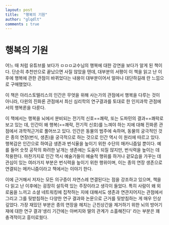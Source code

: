 ```yaml
---
layout: post
title:  "행복의 기원"
author: "glqdlt"
comments : true
---
```


# 행복의 기원

어느 때 처럼 유튜브를 보다가 ㅁㅁㅁ교수님의 행복에 대한 강연을 보다가 알게 된 책이다. 단순히 추천만으로 끝났으면 사질 않았을 텐데, 대부분의 서평이 이 책을 읽고 난 이후에 행복에 관한 관점이 바뀌었다는 내용이 대부분이어서 얼마나 대단하길래 란 느낌으로 구매했었다.

이 책은 아리스토텔리스의 인간은 무엇을 위해 사는가의 관점에서 행복을 다루는 것이 아니라, 다윈의 진화론 관점에서 최신 심리학의 연구결과를 토대로 한 인지과학 관점에서의 행복론을 다룬다.

이 책에서는 행복을 뇌에서 분비되는 전기적 신호==쾌락, 또는 도파민의 결과==쾌락로 보고 있는 데, 인간이 왜 행복(==쾌락, 전기적 신호)를 느껴야 하는 지에 대해 진화론 관점에서 과학적근거로 풀어쓰고 있다. 인간은 동물의 범주에 속하며, 동물의 궁극적인 것은 종의 연장(번식, 생존)을 궁극적으로 하는 것으로 인간 역시 이 원리에 따르고 있다. 행복감은 인간으로 하여금 생존과 번식율을 높이기 위한 수단의 매카니즘일 뿐이다. 예를 들어 숫컷 공작의 화려한 날개는 생존에는 도움이 되질 않지만, 번식력을 높이는 데 작용한다. 마찬가지로 인간 역시 예술가들이 예술적 행위를 하거나 겉모습을 가꾸는 데 관심이 있는 여러가지 부분은 번식력을 높이기 위한 행위이며, 이는 종의 연장 생존으로 연결되는 메카니즘이라고 책에서는 이야기 한다.

이에 근거해서 저자는 모든 의구증이 자연스레 연결된다는 점을 강조하고 있으며, 책을 다 읽고 난 이후에는 굉장히 설득력 있는 주장이라고 생각이 들었다. 특히 사람이 왜 외로움을 느끼고 소셜 네트워킹에 집착하는 지에 대해서도 생존과 연관지어지는 관점에서 그리고 그를 뒷받침하는 다양한 연구 결과와 논문으로 근거를 뒷받침하는 게 매우 인상 깊었다. 가장 재밌던 부분은 종의 연장을 헤치는 근친상간을 제거하기 위한 뇌의  방어기재에 대한 연구 결과'생리 기간에는 아버지와 딸의 관계가 소흘해진다' 라는 부분은 꽤 충격적이고 흥미로웠다.

